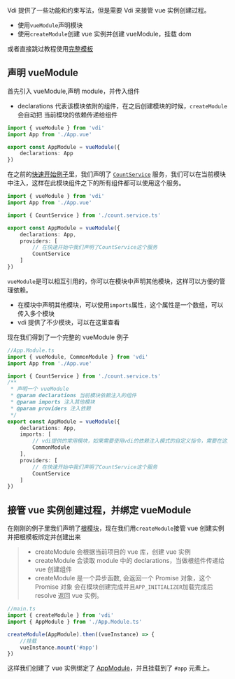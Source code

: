 Vdi 提供了一些功能和约束写法，但是需要 Vdi 来接管 vue 实例创建过程。

-   使用`vueModule`声明模块
-   使用`createModule`创建 vue 实例并创建 vueModule，挂载 dom

或者直接跳过教程使用[完整模板](https://github.com/JinghuiS/vdi-template)

## 声明 vueModule

首先引入 vueModule,声明 module，并传入组件

-   declarations 代表该模块依附的组件，在之后创建模块的时候，`createModule`会自动把
    当前模块的依赖传递给组件

```ts
import { vueModule } from 'vdi'
import App from './App.vue'

export const AppModule = vueModule({
    declarations: App
})
```

在之前的[快速开始例子](/guide/quick-start#单独页面使用)里，我们声明了 [`CountService`](/guide/quick-start#单独页面使用) 服务，我们可以在当前模块中注入，这样在此模块组件之下的所有组件都可以使用这个服务。

```ts
import { vueModule } from 'vdi'
import App from './App.vue'

import { CountService } from './count.service.ts'

export const AppModule = vueModule({
    declarations: App,
    providers: [
        // 在快速开始中我们声明了CountService这个服务
        CountService
    ]
})
```

`vueModule`是可以相互引用的，你可以在模块中声明其他模块，这样可以方便的管理依赖。

-   在模块中声明其他模块，可以使用`imports`属性，这个属性是一个数组，可以传入多个模块
-   vdi 提供了不少模块，可以在这里查看

现在我们得到了一个完整的 vueModule 例子

```ts
//App.Module.ts
import { vueModule, CommonModule } from 'vdi'
import App from './App.vue'

import { CountService } from './count.service.ts'
/**
 * 声明一个 vueModule
 * @param declarations 当前模块依赖注入的组件
 * @param imports 注入其他模块
 * @param providers 注入依赖
 */
export const AppModule = vueModule({
    declarations: App,
    imports: [
        // vdi提供的常用模块，如果需要使用vdi的依赖注入模式的自定义指令，需要在这里引入
        CommonModule
    ],
    providers: [
        // 在快速开始中我们声明了CountService这个服务
        CountService
    ]
})
```

## 接管 vue 实例创建过程，并绑定 vueModule

在刚刚的例子里我们声明了[根模块](/guide/module#声明-vuemodule)，现在我们用`createModule`接管 vue 创建实例并把根模板绑定并创建出来

> -   createModule 会根据当前项目的 vue 库，创建 vue 实例
> -   createModule 会读取 module 中的 declarations，当做根组件传递给 vue 创建组件
> -   createModule 是一个异步函数, 会返回一个 Promise 对象，这个 Promise 对象
>     会在模块创建完成并且`APP_INITIALIZER`加载完成后 resolve 返回 vue 实例。

```ts
//main.ts
import { createModule } from 'vdi'
import { AppModule } from './App.Module.ts'

createModule(AppModule).then((vueInstance) => {
    //挂载
    vueInstance.mount('#app')
})
```

这样我们创建了 vue 实例绑定了 [AppModule](/guide/module#声明-vuemodule)，并且挂载到了 `#app` 元素上。
